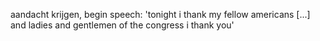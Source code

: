 aandacht krijgen, begin speech:
'tonight i thank my fellow americans [...] and ladies and gentlemen of the congress i thank you'